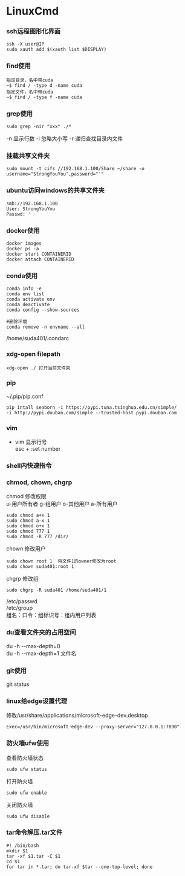 # LinuxCmd
### ssh远程图形化界面
```
ssh -X user@IP
sudo xauth add $(xauth list $DISPLAY)
```

### find使用
```
指定目录，名中带cuda
~$ find / -type d -name cuda 
指定文件，名中带cuda
~$ find / -type f -name cuda
```

### grep使用
```
sudo grep -nir "xxx" ./*
```
-n 显示行数 -i 忽略大小写 -r 递归查找目录内文件

### 挂载共享文件夹
```
sudo mount -t cifs //192.168.1.100/Share ~/share -o username="StrongYouYou",password="'"
```

### ubuntu访问windows的共享文件夹
```
smb://192.168.1.100
User: StrongYouYou
Passwd: '
```

### docker使用
```
docker images
docker ps -a
docker start CONTAINERID
docker attach CONTAINERID
```

### conda使用
```
conda info -e
conda env list
conda activate env
conda deactivate
conda config --show-sources

#删除环境
conda remove -n envname --all 
```
/home/suda401/.condarc

### xdg-open filepath
```
xdg-open ./ 打开当前文件夹
```

### pip
~/.pip/pip.conf  
```
pip intall seaborn -i https://pypi.tuna.tsinghua.edu.cn/simple/
-i http://pypi.douban.com/simple --trusted-host pypi.douban.com
```

### vim
- vim 显示行号  
  esc + :set number
  
### shell内快速指令


### chmod, chown, chgrp
chmod 修改权限  
u-用户所有者  g-组用户  o-其他用户  a-所有用户
```
sudo chmod a+x 1
sudo chmod a-x 1
sudo chmod o+x 1
sudo chmod 777 1
sudo chmod -R 777 /dir/
```
chown 修改用户
```
sudo chown root 1  将文件1的owner修改为root
sudo chown suda401:root 1	
```
chgrp 修改组
```
sudo chgrp -R suda401 /home/suda401/1
```
/etc/passwd  
/etc/group  
组名：口令：组标识号：组内用户列表

### du查看文件夹的占用空间
du -h --max-depth=0  
du -h --max-depth=1 文件名

### git使用
git status


### linux给edge设置代理
修改/usr/share/applications/microsoft-edge-dev.desktop  
```
Exec=/usr/bin/microsoft-edge-dev --proxy-server="127.0.0.1:7890"
```
### 防火墙ufw使用
查看防火墙状态  
```
sudo ufw status
```  
打开防火墙  
```
sudo ufw enable
```  
关闭防火墙  
```
sudo ufw disable
```
### tar命令解压.tar文件
```
#! /bin/bash
mkdir $1
tar -xf $1.tar -C $1
cd $1
for tar in *.tar; do tar-xf $tar --one-top-level; done
```





















